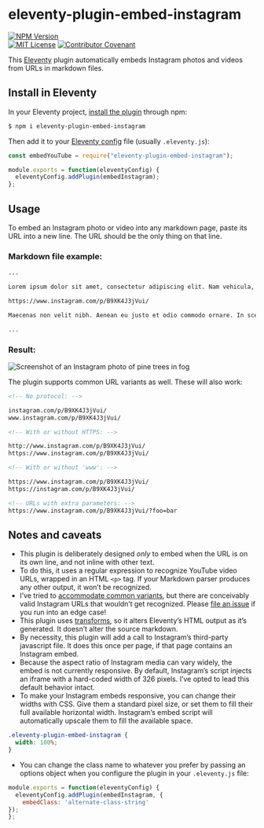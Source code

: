 # eleventy-plugin-embed-instagram

[![NPM Version](https://img.shields.io/npm/v/eleventy-plugin-embed-instagram?style=for-the-badge)](https://www.npmjs.com/package/eleventy-plugin-embed-instagram)\
[![MIT License](https://img.shields.io/github/license/gfscott/eleventy-plugin-embed-instagram?style=for-the-badge)](https://github.com/gfscott/eleventy-plugin-embed-instagram/blob/master/LICENSE)
[![Contributor Covenant](https://img.shields.io/badge/Contributor%20Covenant-v2.0-ff69b4.svg?style=for-the-badge)](CODE_OF_CONDUCT.md)

This [Eleventy](https://www.11ty.dev/) plugin automatically embeds Instagram photos and videos from URLs in markdown files.

## Install in Eleventy

In your Eleventy project, [install the plugin](https://www.11ty.dev/docs/plugins/#adding-a-plugin) through npm:

```sh
$ npm i eleventy-plugin-embed-instagram
```

Then add it to your [Eleventy config](https://www.11ty.dev/docs/config/) file (usually `.eleventy.js`):

```javascript
const embedYouTube = require("eleventy-plugin-embed-instagram");

module.exports = function(eleventyConfig) {
  eleventyConfig.addPlugin(embedInstagram);
};
```

## Usage

To embed an Instagram photo or video into any markdown page, paste its URL into a new line. The URL should be the only thing on that line.

### Markdown file example:

```markdown
...

Lorem ipsum dolor sit amet, consectetur adipiscing elit. Nam vehicula, elit vel condimentum porta, purus.

https://www.instagram.com/p/B9XK4J3jVui/

Maecenas non velit nibh. Aenean eu justo et odio commodo ornare. In scelerisque sapien at.

...
```

### Result:

![Screenshot of an Instagram photo of pine trees in fog](https://user-images.githubusercontent.com/547470/76152810-1b6f6b80-6092-11ea-832e-e231f0942c8b.png)

The plugin supports common URL variants as well. These will also work:

```markdown
<!-- No protocol: -->

instagram.com/p/B9XK4J3jVui/
www.instagram.com/p/B9XK4J3jVui/

<!-- With or without HTTPS: -->

http://www.instagram.com/p/B9XK4J3jVui/
https://www.instagram.com/p/B9XK4J3jVui/

<!-- With or without 'www': -->

https://www.instagram.com/p/B9XK4J3jVui/
https://instagram.com/p/B9XK4J3jVui/

<!-- URLs with extra parameters: -->
https://www.instagram.com/p/B9XK4J3jVui/?foo=bar

```

## Notes and caveats

- This plugin is deliberately designed _only_ to embed when the URL is on its own line, and not inline with other text.
- To do this, it uses a regular expression to recognize YouTube video URLs, wrapped in an HTML `<p>` tag. If your Markdown parser produces any other output, it won’t be recognized.
- I’ve tried to [accommodate common variants](https://regex101.com/r/cwLcjL/5), but there are conceivably valid Instagram URLs that wouldn’t get recognized. Please [file an issue](https://github.com/gfscott/eleventy-plugin-embed-instagram/issues/new) if you run into an edge case!
- This plugin uses [transforms](https://www.11ty.dev/docs/config/#transforms), so it alters Eleventy’s HTML output as it’s generated. It doesn’t alter the source markdown.
- By necessity, this plugin will add a call to Instagram’s third-party javascript file. It does this once per page, if that page contains an Instagram embed.
- Because the aspect ratio of Instagram media can vary widely, the embed is not currently responsive. By default, Instagram’s script injects an iframe with a hard-coded width of 326 pixels. I’ve opted to lead this default behavior intact.
- To make your Instagram embeds responsive, you can change their widths with CSS. Give them a standard pixel size, or set them to fill their full available horizontal width. Instagram’s embed script will automatically upscale them to fill the available space.

```css
.eleventy-plugin-embed-instagram {
  width: 100%;
}
```

- You can change the class name to whatever you prefer by passing an options object when you configure the plugin in your `.eleventy.js` file:
```javascript
module.exports = function(eleventyConfig) {
  eleventyConfig.addPlugin(embedInstagram, {
    embedClass: 'alternate-class-string'
});
};
```

